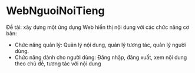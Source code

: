 # WebNguoiNoiTieng

Đề tài: xây dựng một ứng dụng Web hiển thị nội dung với các chức năng
cơ bản:
+ Chức năng quản lý: Quản lý nội dung, quản lý tương tác, quản lý người
dùng.
+ Chức năng dành cho người dùng: Đăng nhập, đăng xuất, xem nội dung theo
chủ đề, tương tác với nội dung